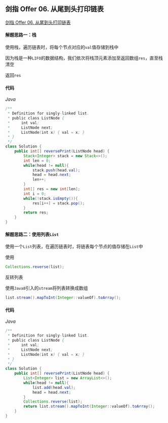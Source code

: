 ## 剑指 Offer 06. 从尾到头打印链表

[剑指 Offer 06. 从尾到头打印链表](https://leetcode-cn.com/problems/cong-wei-dao-tou-da-yin-lian-biao-lcof/)

#### 解题思路一：栈

使用栈，遍历链表时，将每个节点对应的`val`值存储到栈中

因为栈是一种`LIFO`的数据结构，我们依次将栈顶元素添加至返回数组`res`，直至栈清空

返回`res`

#### 代码

*Java*

```java
/**
 * Definition for singly-linked list.
 * public class ListNode {
 *     int val;
 *     ListNode next;
 *     ListNode(int x) { val = x; }
 * }
 */
class Solution {
    public int[] reversePrint(ListNode head) {
        Stack<Integer> stack = new Stack<>();
        int len = 0;
        while(head != null){
            stack.push(head.val);
            head = head.next;
            len++;
        }
        int[] res = new int[len];
        int i = 0;
        while(!stack.isEmpty()){
            res[i++] = stack.pop();
        }
        return res;
    }
}
```

#### 解题思路二：使用列表`List`

使用一个`List`列表，在遍历链表时，将链表每个节点的值存储在`List`中

使用

```java
Collections.reverse(list);
```

反转列表

使用`Java8`引入的`stream`将列表转换成数组

```java
list.stream().mapToInt(Integer::valueOf).toArray();
```

#### 代码

*Java*

```java
/**
 * Definition for singly-linked list.
 * public class ListNode {
 *     int val;
 *     ListNode next;
 *     ListNode(int x) { val = x; }
 * }
 */
class Solution {
    public int[] reversePrint(ListNode head) {
        List<Integer> list = new ArrayList<>();
        while(head != null){
            list.add(head.val);
            head = head.next;
        }
        Collections.reverse(list);
        return list.stream().mapToInt(Integer::valueOf).toArray();
    }
}
```

